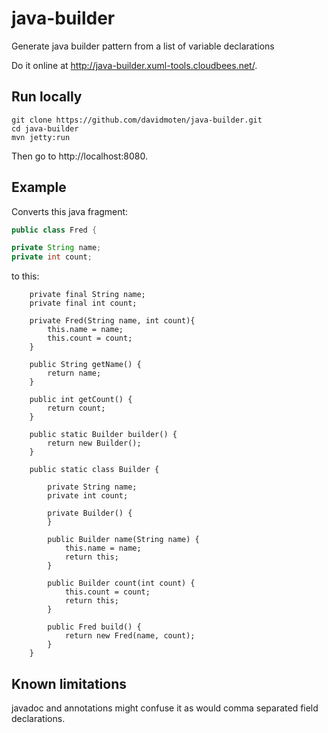 java-builder
============

Generate java builder pattern from a list of variable declarations

Do it online at http://java-builder.xuml-tools.cloudbees.net/.

Run locally
--------------
```
git clone https://github.com/davidmoten/java-builder.git
cd java-builder
mvn jetty:run
```

Then go to http://localhost:8080.

Example
------------
Converts this java fragment:
```java
public class Fred {

private String name;
private int count;
```
to this:
```
    private final String name;
    private final int count;

    private Fred(String name, int count){
        this.name = name;
        this.count = count;
    }

    public String getName() {
        return name;
    }

    public int getCount() {
        return count;
    }

    public static Builder builder() {
        return new Builder();
    }

    public static class Builder {

        private String name;
        private int count;

        private Builder() {
        }

        public Builder name(String name) {
            this.name = name;
            return this;
        }

        public Builder count(int count) {
            this.count = count;
            return this;
        }

        public Fred build() {
            return new Fred(name, count);
        }
    }
```
Known limitations
----------------------

javadoc and annotations might confuse it as would comma separated field declarations.

